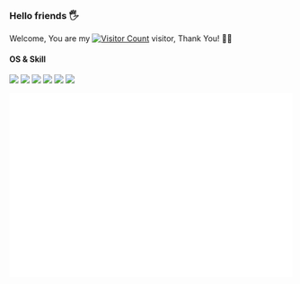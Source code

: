 <!-- 首页访客统计 -->
### Hello friends 🖐️
Welcome, You are my [![Visitor Count](https://profile-counter.glitch.me/KPI0/count.svg)](https://kpi0.github.io/) visitor, Thank You! 🎉🎉<br>

#### OS & Skill
[![](https://img.shields.io/badge/-Windows-FFFFFF?style=for-the-badge&logo=Windows&logoColor=000000)](https://www.microsoft.com/)
[![](https://img.shields.io/badge/-Android-FFFFFF?style=for-the-badge&logo=Android&logoColor=000000)](https://www.android.com/)
[![](https://img.shields.io/badge/-Ubuntu-FFFFFF?style=for-the-badge&logo=Ubuntu&logoColor=000000)](https://ubuntu.com/)
[![](https://img.shields.io/badge/-Altium%20Designer-FFFFFF?style=for-the-badge&logo=Altium%20Designer&logoColor=000000)](https://www.altium.com/)
[![](https://img.shields.io/badge/-STM32-FFFFFF?style=for-the-badge&logo=STMicroelectronics&logoColor=000000)](https://www.st.com/)
![](https://img.shields.io/badge/-C-FFFFFF?style=for-the-badge&logo=C&logoColor=000000)

<!--
#### Contact me
[![](https://img.shields.io/badge/-Gmail-FFFFFF?style=for-the-badge&logo=Gmail&logoColor=000000)](mailto:kkb6969a@gmail.com)
-->

<!-- GitHub数据统计 -->
![Metrics](/github-metrics.svg)
